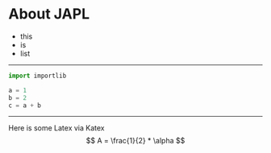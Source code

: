# About JAPL

* this
* is
* list


---

```python
import importlib

a = 1
b = 2
c = a + b
```

---

Here is some Latex via Katex
$$
A = \frac{1}{2} * \alpha
$$
